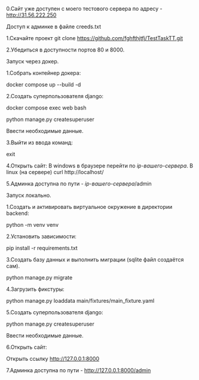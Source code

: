 0.Сайт уже доступен с моего тестового сервера по адресу - http://31.56.222.250

Доступ к админке в файле creeds.txt

1.Скачайте проект git clone https://github.com/fghfthjtfj/TestTaskTT.git

2.Убедиться в доступности портов 80 и 8000.


Запуск через докер.

1.Собрать контейнер докера:

docker compose up --build -d


2.Создать суперпользователя django:
   
docker compose exec web bash

python manage.py createsuperuser

Ввести необходимые данные.

3.Выйти из ввода команд:

exit

4.Открыть сайт:
В windows в браузере перейти по *ip-вашего-сервера*.
В linux (на сервере) curl http://localhost/

5.Админка доступна по пути - *ip-вашего-сервера*/admin


Запуск локально.

1.Создать и активировать виртуальное окружение в директории backend:

python -m venv venv

2.Установить зависимости:

pip install -r requirements.txt

3.Создать базу данных и выполнить миграции (sqlite файл создаётся сам).

python manage.py migrate

4.Загрузить фикстуры:

python manage.py loaddata  main/fixtures/main_fixture.yaml

5.Создать суперпользователя django:

python manage.py createsuperuser

Ввести необходимые данные.

6.Открыть сайт:

Открыть ссылку http://127.0.0.1:8000

7.Админка доступна по пути - http://127.0.0.1:8000/admin
